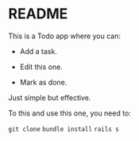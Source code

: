 # README

This is a Todo app where you can:

* Add a task.

* Edit this one.

* Mark as done.

Just simple but effective.

To this and use this one, you need to:

`git clone`
`bundle install`
`rails s`
